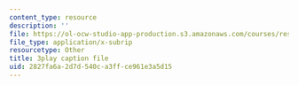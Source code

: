 ```yaml
---
content_type: resource
description: ''
file: https://ol-ocw-studio-app-production.s3.amazonaws.com/courses/res-tll-004-stem-concept-videos-fall-2013/2827fa6a2d7d540ca3ffce961e3a5d15_pR12XGWcn0U.vtt
file_type: application/x-subrip
resourcetype: Other
title: 3play caption file
uid: 2827fa6a-2d7d-540c-a3ff-ce961e3a5d15
---
```

